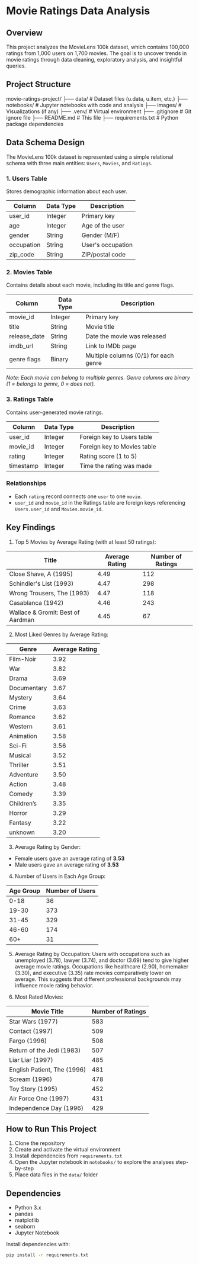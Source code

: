 # Movie Ratings Data Analysis

## Overview
This project analyzes the MovieLens 100k dataset, which contains 100,000 ratings from 1,000 users on 1,700 movies. The goal is to uncover trends in movie ratings through data cleaning, exploratory analysis, and insightful queries.

## Project Structure
movie-ratings-project/
├── data/ # Dataset files (u.data, u.item, etc.)
├── notebooks/ # Jupyter notebooks with code and analysis
├── images/ # Visualizations (if any)
├── .venv/ # Virtual environment
├── .gitignore # Git ignore file
├── README.md # This file
├── requirements.txt # Python package dependencies

## Data Schema Design
The MovieLens 100k dataset is represented using a simple relational schema with three main entities: `Users`, `Movies`, and `Ratings`.

### 1. Users Table
Stores demographic information about each user.

| Column      | Data Type | Description             |
|-------------|-----------|-------------------------|
| user_id     | Integer   | Primary key             |
| age         | Integer   | Age of the user         |
| gender      | String    | Gender (M/F)            |
| occupation  | String    | User's occupation       |
| zip_code    | String    | ZIP/postal code         |

### 2. Movies Table
Contains details about each movie, including its title and genre flags.

| Column       | Data Type | Description                            |
|--------------|-----------|----------------------------------------|
| movie_id     | Integer   | Primary key                            |
| title        | String    | Movie title                            |
| release_date | String    | Date the movie was released            |
| imdb_url     | String    | Link to IMDb page                      |
| genre flags  | Binary    | Multiple columns (0/1) for each genre  |

*Note: Each movie can belong to multiple genres. Genre columns are binary (1 = belongs to genre, 0 = does not).*

### 3. Ratings Table
Contains user-generated movie ratings.

| Column     | Data Type | Description                      |
|------------|-----------|----------------------------------|
| user_id    | Integer   | Foreign key to Users table       |
| movie_id   | Integer   | Foreign key to Movies table      |
| rating     | Integer   | Rating score (1 to 5)            |
| timestamp  | Integer   | Time the rating was made         |

### Relationships
- Each `rating` record connects one `user` to one `movie`.
- `user_id` and `movie_id` in the Ratings table are foreign keys referencing `Users.user_id` and `Movies.movie_id`.

## Key Findings
1. Top 5 Movies by Average Rating (with at least 50 ratings):

| Title                              | Average Rating | Number of Ratings |
|-----------------------------------|----------------|-------------------|
| Close Shave, A (1995)             | 4.49           | 112               |
| Schindler's List (1993)           | 4.47           | 298               |
| Wrong Trousers, The (1993)        | 4.47           | 118               |
| Casablanca (1942)                 | 4.46           | 243               |
| Wallace & Gromit: Best of Aardman | 4.45           | 67                |

2. Most Liked Genres by Average Rating:

| Genre       | Average Rating |
|-------------|----------------|
| Film-Noir   | 3.92           |
| War         | 3.82           |
| Drama       | 3.69           |
| Documentary | 3.67           |
| Mystery     | 3.64           |
| Crime       | 3.63           |
| Romance     | 3.62           |
| Western     | 3.61           |
| Animation   | 3.58           |
| Sci-Fi      | 3.56           |
| Musical     | 3.52           |
| Thriller    | 3.51           |
| Adventure   | 3.50           |
| Action      | 3.48           |
| Comedy      | 3.39           |
| Children’s  | 3.35           |
| Horror      | 3.29           |
| Fantasy     | 3.22           |
| unknown     | 3.20           |

3. Average Rating by Gender:
- Female users gave an average rating of **3.53**  
- Male users gave an average rating of **3.53**

4. Number of Users in Each Age Group:

| Age Group | Number of Users |
|-----------|-----------------|
| 0-18      | 36              |
| 19-30     | 373             |
| 31-45     | 329             |
| 46-60     | 174             |
| 60+       | 31              |

5. Average Rating by Occupation:
Users with occupations such as unemployed (3.78), lawyer (3.74), and doctor (3.69) tend to give higher average movie ratings. Occupations like healthcare (2.90), homemaker (3.30), and executive (3.35) rate movies comparatively lower on average. This suggests that different professional backgrounds may influence movie rating behavior.

6. Most Rated Movies:

| Movie Title             | Number of Ratings |
|------------------------|-------------------|
| Star Wars (1977)       | 583               |
| Contact (1997)         | 509               |
| Fargo (1996)           | 508               |
| Return of the Jedi (1983)| 507             |
| Liar Liar (1997)       | 485               |
| English Patient, The (1996) | 481          |
| Scream (1996)          | 478               |
| Toy Story (1995)       | 452               |
| Air Force One (1997)   | 431               |
| Independence Day (1996)| 429               |

## How to Run This Project
1. Clone the repository  
2. Create and activate the virtual environment  
3. Install dependencies from `requirements.txt`  
4. Open the Jupyter notebook in `notebooks/` to explore the analyses step-by-step  
5. Place data files in the `data/` folder  

## Dependencies
- Python 3.x  
- pandas  
- matplotlib  
- seaborn  
- Jupyter Notebook

Install dependencies with:
```bash
pip install -r requirements.txt
